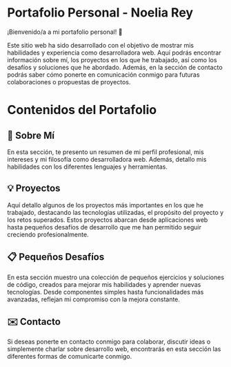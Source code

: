# Portafolio Personal - Noelia Rey

¡Bienvenido/a a mi portafolio personal! 🚀

Este sitio web ha sido desarrollado con el objetivo de mostrar mis habilidades y experiencia como desarrolladora web. Aquí podrás encontrar información sobre mí, los proyectos en los que he trabajado, así como los desafíos y soluciones que he abordado. Además, en la sección de contacto podrás saber cómo ponerte en comunicación conmigo para futuras colaboraciones o propuestas de proyectos.

# Contenidos del Portafolio

## 🎯 Sobre Mí

En esta sección, te presento un resumen de mi perfil profesional, mis intereses y mi filosofía como desarrolladora web. Además, detallo mis habilidades con los diferentes lenguajes y herramientas.

## 💡 Proyectos

Aquí detallo algunos de los proyectos más importantes en los que he trabajado, destacando las tecnologías utilizadas, el propósito del proyecto y los retos superados. Estos proyectos abarcan desde aplicaciones web hasta pequeños desafíos de desarrollo que me han permitido seguir creciendo profesionalmente.

## 📋 Pequeños Desafíos

En esta sección muestro una colección de pequeños ejercicios y soluciones de código, creados para mejorar mis habilidades y aprender nuevas tecnologías. Desde componentes simples hasta funcionalidades más avanzadas, reflejan mi compromiso con la mejora constante.

## ✉️ Contacto

Si deseas ponerte en contacto conmigo para colaborar, discutir ideas o simplemente charlar sobre desarrollo web, encontrarás en esta sección las diferentes formas de comunicarte conmigo.
